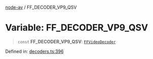 [node-av](../globals.md) / FF\_DECODER\_VP9\_QSV

# Variable: FF\_DECODER\_VP9\_QSV

> `const` **FF\_DECODER\_VP9\_QSV**: [`FFVideoDecoder`](../type-aliases/FFVideoDecoder.md)

Defined in: [decoders.ts:396](https://github.com/seydx/av/blob/f8631fc881b394300b1479f511d55cf1c370a87f/src/constants/decoders.ts#L396)
